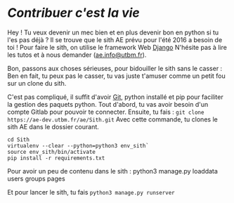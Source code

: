 *Contribuer c'est la vie*
=========================

Hey ! Tu veux devenir un mec bien et en plus devenir bon en python si tu l'es pas déjà ?
Il se trouve que le sith AE prévu pour l'été 2016 a besoin de toi !
Pour faire le sith, on utilise le framework Web [Django](https://docs.djangoproject.com/fr/1.8/intro/)
N'hésite pas à lire les tutos et à nous demander (ae.info@utbm.fr).

Bon, passons aux choses sérieuses, pour bidouiller le sith sans le casser :
Ben en fait, tu peux pas le casser, tu vas juste t'amuser comme un petit fou sur un clone du sith.

C'est pas compliqué, il suffit d'avoir [Git](http://www.git-scm.com/book/fr/v2), python installé et pip pour faciliter la gestion des paquets python.
Tout d'abord, tu vas avoir besoin d'un compte Gitlab pour pouvoir te connecter.
Ensuite, tu fais :
`git clone https://ae-dev.utbm.fr/ae/Sith.git`
Avec cette commande, tu clones le sith AE dans le dossier courant.

    cd Sith
    virtualenv --clear --python=python3 env_sith`
    source env_sith/bin/activate
    pip install -r requirements.txt
    
Pour avoir un peu de contenu dans le sith :
    python3 manage.py loaddata users groups pages


Et pour lancer le sith, tu fais `python3 manage.py runserver`